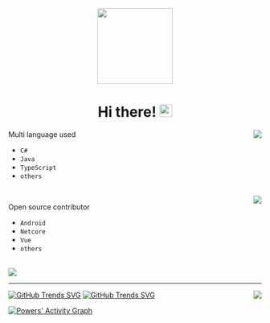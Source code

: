 <!-- ### Hi there 👋 -->

<div align="center">
   <img style="height:150px;background-repeat: no-repeat;" src="https://file.qqtouxiang.com/pic/gx/2019-07-22/6435514f32c494b81bc84d716e37a9c0.gif" />
</div>

<!--
**DonPangPang/DonPangPang** is a ✨ _special_ ✨ repository because its `README.md` (this file) appears on your GitHub profile.
-->

<div>
   <h1 align="center">Hi there! 
   <img src="https://media.giphy.com/media/hvRJCLFzcasrR4ia7z/giphy.gif" width="25px">
   </h1>
</div>

<img align="right" src="https://github-readme-stats.vercel.app/api/top-langs/?username=donpangpang&layout=compact" />

Multi language used

- `C#`
- `Java`
- `TypeScript`
- `others`

<br/>

<img align="right" src="https://github-readme-stats.vercel.app/api?username=donpangpang&count_private=true&show_icons=true&hide_title=true" />

Open source contributor

- `Android`
- `Netcore`
- `Vue`
- `others`

<br/>

<img align="center" src="https://github-profile-trophy.vercel.app/?username=donpangpang&theme=flat&no-frame=true&margin-w=30" />

---

[![GitHub Trends SVG](https://api.githubtrends.io/user/svg/DonPangPang/langs?time_range=one_year&loc_metric=changed&theme=classic)](https://github.com/DonPangPang)
[![GitHub Trends SVG](https://api.githubtrends.io/user/svg/DonPangPang/repos?time_range=one_year&include_private=True&loc_metric=changed&theme=classic)](https://github.com/DonPangPang)
<img align="right" src="https://github.com/Adam-pw/Adam-pw/blob/main/animation_500_kxa883sd.gif" />

[![Powers' Activity Graph](https://activity-graph.herokuapp.com/graph?username=donpangpang&custom_title=Powers's%20Contribution%20Graph&theme=gruvbox&bg_color=fffefe&hide_border=false&line=d1a01f&point=c58545)](https://github.com/DonPangPang)
